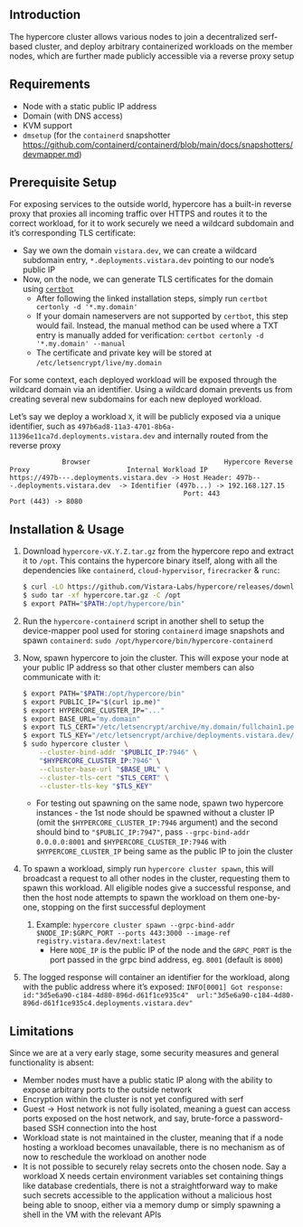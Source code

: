 ## Introduction

The hypercore cluster allows various nodes to join a decentralized serf-based cluster, and deploy arbitrary containerized workloads on the member nodes, which are further made publicly accessible via a reverse proxy setup

## Requirements

- Node with a static public IP address
- Domain (with DNS access)
- KVM support
- `dmsetup` (for the `containerd` snapshotter https://github.com/containerd/containerd/blob/main/docs/snapshotters/devmapper.md)

## Prerequisite Setup

For exposing services to the outside world, hypercore has a built-in reverse proxy that proxies all incoming traffic over HTTPS and routes it to the correct workload, for it to work securely we need a wildcard subdomain and it’s corresponding TLS certificate:

- Say we own the domain `vistara.dev`, we can create a wildcard subdomain entry, `*.deployments.vistara.dev` pointing to our node’s public IP
- Now, on the node, we can generate TLS certificates for the domain using [`certbot`](https://certbot.eff.org/instructions?ws=nginx&os=pip&tab=wildcard)
    - After following the linked installation steps, simply run `certbot certonly -d '*.my.domain'`
    - If your domain nameservers are not supported by `certbot`, this step would fail. Instead, the manual method can be used where a TXT entry is manually added for verification: `certbot certonly -d '*.my.domain' --manual`
    - The certificate and private key will be stored at `/etc/letsencrypt/live/my.domain`

For some context, each deployed workload will be exposed through the wildcard domain via an identifier. Using a wildcard domain prevents us from creating several new subdomains for each new deployed workload.

Let’s say we deploy a workload `X`, it will be publicly exposed via a unique identifier, such as `497b6ad8-11a3-4701-8b6a-11396e11ca7d.deployments.vistara.dev` and internally routed from the reverse proxy

```
             Browser                                 Hypercore Reverse Proxy                        Internal Workload IP
https://497b---.deployments.vistara.dev -> Host Header: 497b---.deployments.vistara.dev  -> Identifier (497b...) -> 192.168.127.15
                                           Port: 443                                        Port (443) -> 8080
```

## Installation & Usage

1. Download `hypercore-vX.Y.Z.tar.gz` from the hypercore repo and extract it to `/opt`. This contains the hypercore binary itself, along with all the dependencies like `containerd`, `cloud-hypervisor`, `firecracker` & `runc`:
    
    ```bash
    $ curl -LO https://github.com/Vistara-Labs/hypercore/releases/download/v0.0.2/hypercore.tar.gz
    $ sudo tar -xf hypercore.tar.gz -C /opt
    $ export PATH="$PATH:/opt/hypercore/bin"
    ```
    
2. Run the `hypercore-containerd` script in another shell to setup the device-mapper pool used for storing `containerd` image snapshots and spawn `containerd`: `sudo /opt/hypercore/bin/hypercore-containerd`
3. Now, spawn hypercore to join the cluster. This will expose your node at your public IP address so that other cluster members can also communicate with it:
    
    ```bash
    $ export PATH="$PATH:/opt/hypercore/bin"
    $ export PUBLIC_IP="$(curl ip.me)"
    $ export HYPERCORE_CLUSTER_IP="..."
    $ export BASE_URL="my.domain"
    $ export TLS_CERT="/etc/letsencrypt/archive/my.domain/fullchain1.pem"
    $ export TLS_KEY="/etc/letsencrypt/archive/deployments.vistara.dev/privkey1.pem"
    $ sudo hypercore cluster \
        --cluster-bind-addr "$PUBLIC_IP:7946" \
        "$HYPERCORE_CLUSTER_IP:7946" \
        --cluster-base-url "$BASE_URL" \
        --cluster-tls-cert "$TLS_CERT" \
        --cluster-tls-key "$TLS_KEY"
    ```
    
    - For testing out spawning on the same node, spawn two hypercore instances - the 1st node should be spawned without a cluster IP (omit the `$HYPERCORE_CLUSTER_IP:7946` argument) and the second should bind to `"$PUBLIC_IP:7947"`, pass `--grpc-bind-addr 0.0.0.0:8001` and `$HYPERCORE_CLUSTER_IP:7946` with `$HYPERCORE_CLUSTER_IP` being same as the public IP to join the cluster
4. To spawn a workload, simply run `hypercore cluster spawn`, this will broadcast a request to all other nodes in the cluster, requesting them to spawn this workload. All eligible nodes give a successful response, and then the host node attempts to spawn the workload on them one-by-one, stopping on the first successful deployment
    1. Example: `hypercore cluster spawn --grpc-bind-addr $NODE_IP:$GRPC_PORT --ports 443:3000 --image-ref registry.vistara.dev/next:latest`
        - Here `NODE_IP` is the public IP of the node and the `GRPC_PORT` is the port passed in the grpc bind address, eg. `8001` (default is `8000`)
5. The logged response will container an identifier for the workload, along with the public address where it’s exposed: `INFO[0001] Got response: id:"3d5e6a90-c184-4d80-896d-d61f1ce935c4"  url:"3d5e6a90-c184-4d80-896d-d61f1ce935c4.deployments.vistara.dev"`

## Limitations

Since we are at a very early stage, some security measures and general functionality is absent:

- Member nodes must have a public static IP along with the ability to expose arbitrary ports to the outside network
- Encryption within the cluster is not yet configured with serf
- Guest → Host network is not fully isolated, meaning a guest can access ports exposed on the host network, and say, brute-force a password-based SSH connection into the host
- Workload state is not maintained in the cluster, meaning that if a node hosting a workload becomes unavailable, there is no mechanism as of now to reschedule the workload on another node
- It is not possible to securely relay secrets onto the chosen node. Say a workload X needs certain environment variables set containing things like database credentials, there is not a straightforward way to make such secrets accessible to the application without a malicious host being able to snoop, either via a memory dump or simply spawning a shell in the VM with the relevant APIs
